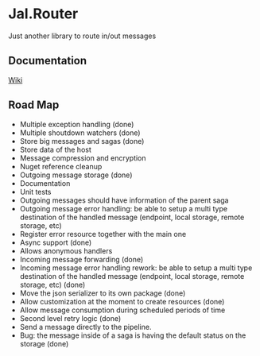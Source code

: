 # Jal.Router
Just another library to route in/out messages
## Documentation
[Wiki](https://github.com/raulnq/Jal.Router/wiki/10.-Home)
## Road Map
* Multiple exception handling (done)
* Multiple shoutdown watchers (done)
* Store big messages and sagas (done)
* Store data of the host
* Message compression and encryption
* Nuget reference cleanup
* Outgoing message storage (done)
* Documentation
* Unit tests
* Outgoing messages should have information of the parent saga
* Outgoing message error handling: be able to setup a multi type destination of the handled message (endpoint, local storage, remote storage, etc)
* Register error resource together with the main one
* Async support (done)
* Allows anonymous handlers
* Incoming message forwarding (done)
* Incoming message error handling rework: be able to setup a multi type destination of the handled message (endpoint, local storage, remote storage, etc) (done)
* Move the json serializer to its own package (done)
* Allow customization at the moment to create resources (done)
* Allow message consumption during scheduled periods of time
* Second level retry logic (done)
* Send a message directly to the pipeline.
* Bug: the message inside of a saga is having the default status on the storage (done)